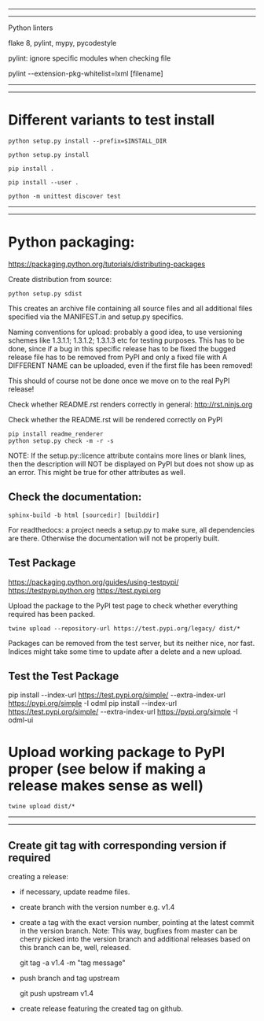 ------------------------------------------------------------------------------------------

------------------------------------------------------------------------------------------

Python linters

flake 8, pylint, mypy, pycodestyle

pylint: ignore specific modules when checking file

pylint --extension-pkg-whitelist=lxml [filename]

------------------------------------------------------------------------------------------

------------------------------------------------------------------------------------------

# Different variants to test install

    python setup.py install --prefix=$INSTALL_DIR

    python setup.py install

    pip install .

    pip install --user .

    python -m unittest discover test

------------------------------------------------------------------------------------------

------------------------------------------------------------------------------------------

# Python packaging:

https://packaging.python.org/tutorials/distributing-packages

Create distribution from source:

    python setup.py sdist

This creates an archive file containing all source files and all additional files specified
via the MANIFEST.in and setup.py specifics.


Naming conventions for upload: probably a good idea, to use versioning schemes 
like 1.3.1.1; 1.3.1.2; 1.3.1.3 etc for testing purposes. This has to be done, since if
a bug in this specific release has to be fixed the bugged release file has to be
removed from PyPI and only a fixed file with A DIFFERENT NAME can be uploaded, even
if the first file has been removed!

This should of course not be done once we move on to the real PyPI release!

Check whether README.rst renders correctly in general:
http://rst.ninjs.org

Check whether the README.rst will be rendered correctly on PyPI

    pip install readme_renderer
    python setup.py check -m -r -s

NOTE: If the setup.py::licence attribute contains more lines or blank lines,
then the description will NOT be displayed on PyPI but does not show up as an error. 
This might be true for other attributes as well. 

## Check the documentation:

    sphinx-build -b html [sourcedir] [builddir]

For readthedocs: a project needs a setup.py to make sure, all dependencies are there.
Otherwise the documentation will not be properly built.

## Test Package

https://packaging.python.org/guides/using-testpypi/
https://testpypi.python.org
https://test.pypi.org

Upload the package to the PyPI test page to check whether everything required has been packed.

    twine upload --repository-url https://test.pypi.org/legacy/ dist/*

Packages can be removed from the test server, but its neither nice, nor fast. Indices might
take some time to update after a delete and a new upload.

## Test the Test Package

pip install --index-url https://test.pypi.org/simple/ --extra-index-url https://pypi.org/simple -I odml
pip install --index-url https://test.pypi.org/simple/ --extra-index-url https://pypi.org/simple -I odml-ui

# Upload working package to PyPI proper (see below if making a release makes sense as well)

    twine upload dist/*

------------------------------------------------------------------------------------------

------------------------------------------------------------------------------------------

## Create git tag with corresponding version if required

creating a release:

- if necessary, update readme files.
- create branch with the version number e.g. v1.4
- create a tag with the exact version number, pointing at the latest commit in the version branch.
    Note: This way, bugfixes from master can be cherry picked into the version branch and additional releases
    based on this branch can be, well, released.
    
    git tag -a v1.4 -m "tag message"
    
- push branch and tag upstream

    git push upstream v1.4

- create release featuring the created tag on github.
